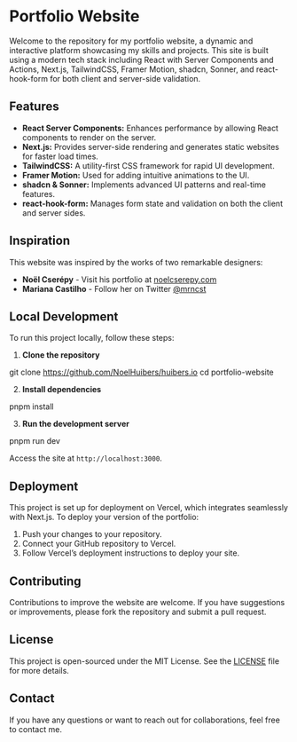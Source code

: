 # Portfolio Website

Welcome to the repository for my portfolio website, a dynamic and interactive platform showcasing my skills and projects. This site is built using a modern tech stack including React with Server Components and Actions, Next.js, TailwindCSS, Framer Motion, shadcn, Sonner, and react-hook-form for both client and server-side validation.

## Features

- **React Server Components:** Enhances performance by allowing React components to render on the server.
- **Next.js:** Provides server-side rendering and generates static websites for faster load times.
- **TailwindCSS:** A utility-first CSS framework for rapid UI development.
- **Framer Motion:** Used for adding intuitive animations to the UI.
- **shadcn & Sonner:** Implements advanced UI patterns and real-time features.
- **react-hook-form:** Manages form state and validation on both the client and server sides.

## Inspiration

This website was inspired by the works of two remarkable designers:

- **Noël Cserépy** - Visit his portfolio at [noelcserepy.com](https://www.noelcserepy.com/)
- **Mariana Castilho** - Follow her on Twitter [@mrncst](https://twitter.com/mrncst)

## Local Development

To run this project locally, follow these steps:

1. **Clone the repository**

git clone https://github.com/NoelHuibers/huibers.io
cd portfolio-website

2. **Install dependencies**

pnpm install

3. **Run the development server**

pnpm run dev

Access the site at `http://localhost:3000`.

## Deployment

This project is set up for deployment on Vercel, which integrates seamlessly with Next.js. To deploy your version of the portfolio:

1. Push your changes to your repository.
2. Connect your GitHub repository to Vercel.
3. Follow Vercel’s deployment instructions to deploy your site.

## Contributing

Contributions to improve the website are welcome. If you have suggestions or improvements, please fork the repository and submit a pull request.

## License

This project is open-sourced under the MIT License. See the [LICENSE](LICENSE) file for more details.

## Contact

If you have any questions or want to reach out for collaborations, feel free to contact me.
